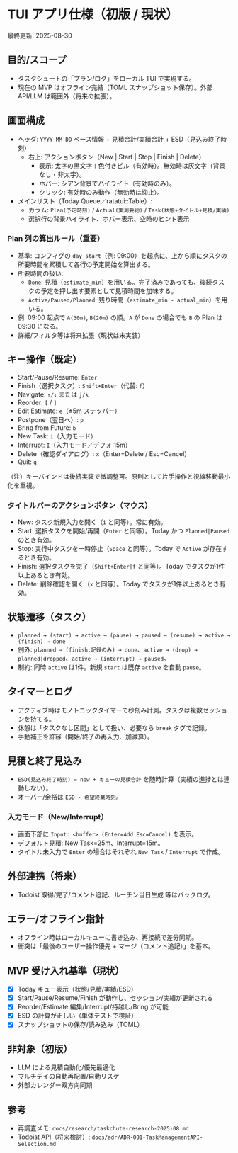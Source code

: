 # TUI アプリ仕様（初版 / 現状）

最終更新: 2025-08-30

## 目的/スコープ
- タスクシュートの「プラン/ログ」をローカル TUI で実現する。
- 現在の MVP はオフライン完結（TOML スナップショット保存）。外部 API/LLM は範囲外（将来の拡張）。

## 画面構成
- ヘッダ: `YYYY-MM-DD` ベース情報 + 見積合計/実績合計 + ESD（見込み終了時刻）
  - 右上: アクションボタン（New | Start | Stop | Finish | Delete）
    - 表示: 太字の黒文字＋色付きピル（有効時）。無効時は灰文字（背景なし・非太字）。
    - ホバー: シアン背景でハイライト（有効時のみ）。
    - クリック: 有効時のみ動作（無効時は抑止）。
- メインリスト（Today Queue／ratatui::Table）:
  - カラム: `Plan(予定時刻)` / `Actual(実測要約)` / `Task(状態+タイトル+見積/実績)`
  - 選択行の背景ハイライト、ホバー表示、空時のヒント表示

### Plan 列の算出ルール（重要）
- 基準: コンフィグの `day_start`（例: 09:00）を起点に、上から順にタスクの所要時間を累積して各行の予定開始を算出する。
- 所要時間の扱い:
  - `Done`: 見積（`estimate_min`）を用いる。完了済みであっても、後続タスクの予定を押し出す要素として見積時間を加味する。
  - `Active/Paused/Planned`: 残り時間（`estimate_min - actual_min`）を用いる。
- 例: 09:00 起点で `A(30m)`, `B(20m)` の順。`A` が `Done` の場合でも `B` の Plan は 09:30 になる。
- 詳細/フィルタ等は将来拡張（現状は未実装）

## キー操作（既定）
- Start/Pause/Resume: `Enter`
- Finish（選択タスク）: `Shift+Enter`（代替: `f`）
- Navigate: `↑/↓` または `j/k`
- Reorder: `[` / `]`
- Edit Estimate: `e`（±5m ステッパー）
- Postpone（翌日へ）: `p`
- Bring from Future: `b`
- New Task: `i`（入力モード）
- Interrupt: `I`（入力モード／デフォ 15m）
- Delete（確認ダイアログ）: `x`（Enter=Delete / Esc=Cancel）
- Quit: `q`

（注）キーバインドは後続実装で微調整可。原則として片手操作と視線移動最小化を重視。

### タイトルバーのアクションボタン（マウス）
- New: タスク新規入力を開く（`i` と同等）。常に有効。
- Start: 選択タスクを開始/再開（`Enter` と同等）。Today かつ `Planned|Paused` のとき有効。
- Stop: 実行中タスクを一時停止（`Space` と同等）。Today で `Active` が存在するとき有効。
- Finish: 選択タスクを完了（`Shift+Enter|f` と同等）。Today でタスクが1件以上あるとき有効。
- Delete: 削除確認を開く（`x` と同等）。Today でタスクが1件以上あるとき有効。

## 状態遷移（タスク）
- `planned → (start) → active → (pause) → paused → (resume) → active → (finish) → done`
- 例外: `planned → (finish:記録のみ) → done`、`active → (drop) → planned|dropped`、`active → (interrupt) → paused`。
- 制約: 同時 `active` は1件。新規 `start` は既存 `active` を自動 `pause`。

## タイマーとログ
- アクティブ時はモノトニックタイマーで秒刻み計測。タスクは複数セッションを持てる。
- 休憩は「タスクなし区間」として扱い、必要なら `break` タグで記録。
- 手動補正を許容（開始/終了の再入力、加減算）。

## 見積と終了見込み
- `ESD(見込み終了時刻) = now + キューの見積合計` を随時計算（実績の進捗とは連動しない）。
- オーバー/余裕は `ESD - 希望終業時刻`。

### 入力モード（New/Interrupt）
- 画面下部に `Input: <buffer> (Enter=Add Esc=Cancel)` を表示。
- デフォルト見積: New Task=25m、Interrupt=15m。
- タイトル未入力で `Enter` の場合はそれぞれ `New Task` / `Interrupt` で作成。

## 外部連携（将来）
- Todoist 取得/完了/コメント追記、ルーチン当日生成 等はバックログ。

## エラー/オフライン指針
- オフライン時はローカルキューに書き込み、再接続で差分同期。
- 衝突は「最後のユーザー操作優先 + マージ（コメント追記）」を基本。

## MVP 受け入れ基準（現状）
- [x] Today キュー表示（状態/見積/実績/ESD）
- [x] Start/Pause/Resume/Finish が動作し、セッション/実績が更新される
- [x] Reorder/Estimate 編集/Interrupt/持越し/Bring が可能
- [x] ESD の計算が正しい（単体テストで検証）
- [x] スナップショットの保存/読み込み（TOML）

## 非対象（初版）
- LLM による見積自動化/優先最適化
- マルチデイの自動再配置/自動リスケ
- 外部カレンダー双方向同期

## 参考
- 再調査メモ: `docs/research/taskchute-research-2025-08.md`
- Todoist API（将来検討）: `docs/adr/ADR-001-TaskManagementAPI-Selection.md`
